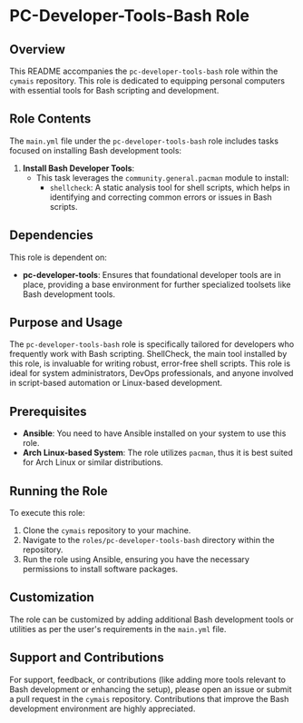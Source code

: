 # PC-Developer-Tools-Bash Role

## Overview
This README accompanies the `pc-developer-tools-bash` role within the `cymais` repository. This role is dedicated to equipping personal computers with essential tools for Bash scripting and development.

## Role Contents
The `main.yml` file under the `pc-developer-tools-bash` role includes tasks focused on installing Bash development tools:

1. **Install Bash Developer Tools**:
   - This task leverages the `community.general.pacman` module to install:
     - `shellcheck`: A static analysis tool for shell scripts, which helps in identifying and correcting common errors or issues in Bash scripts.

## Dependencies
This role is dependent on:
- **pc-developer-tools**: Ensures that foundational developer tools are in place, providing a base environment for further specialized toolsets like Bash development tools.

## Purpose and Usage
The `pc-developer-tools-bash` role is specifically tailored for developers who frequently work with Bash scripting. ShellCheck, the main tool installed by this role, is invaluable for writing robust, error-free shell scripts. This role is ideal for system administrators, DevOps professionals, and anyone involved in script-based automation or Linux-based development.

## Prerequisites
- **Ansible**: You need to have Ansible installed on your system to use this role.
- **Arch Linux-based System**: The role utilizes `pacman`, thus it is best suited for Arch Linux or similar distributions.

## Running the Role
To execute this role:
1. Clone the `cymais` repository to your machine.
2. Navigate to the `roles/pc-developer-tools-bash` directory within the repository.
3. Run the role using Ansible, ensuring you have the necessary permissions to install software packages.

## Customization
The role can be customized by adding additional Bash development tools or utilities as per the user's requirements in the `main.yml` file.

## Support and Contributions
For support, feedback, or contributions (like adding more tools relevant to Bash development or enhancing the setup), please open an issue or submit a pull request in the `cymais` repository. Contributions that improve the Bash development environment are highly appreciated.